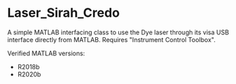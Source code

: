 # Laser_Sirah_Credo

A simple MATLAB interfacing class to use the Dye laser through its visa USB
interface directly from MATLAB. Requires "Instrument Control Toolbox".

Verified MATLAB versions:
*  R2018b
*  R2020b